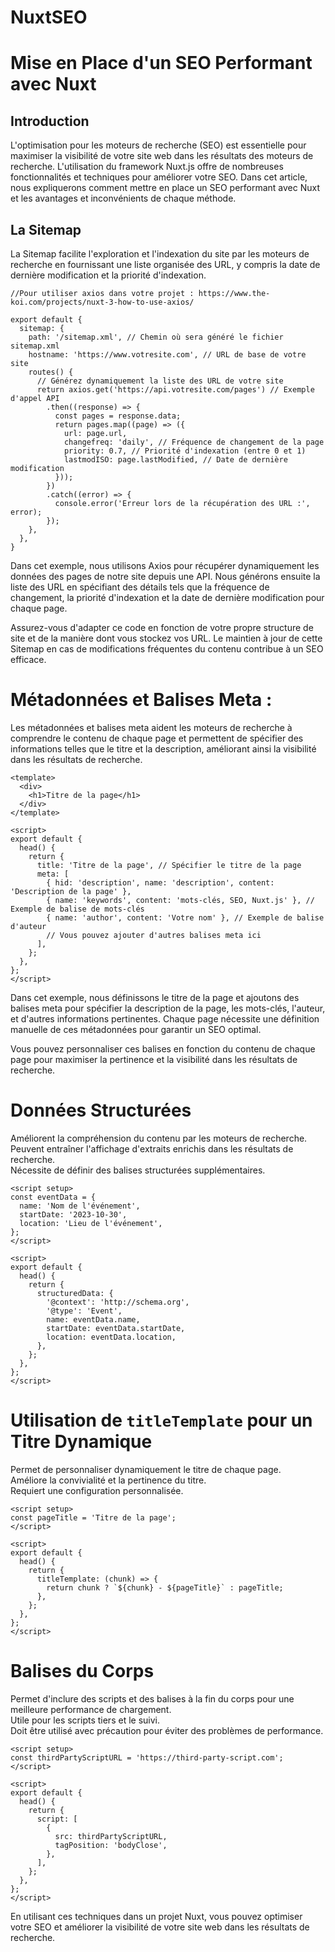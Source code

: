 # NuxtSEO

# Mise en Place d'un SEO Performant avec Nuxt

## Introduction
L'optimisation pour les moteurs de recherche (SEO) est essentielle pour maximiser la visibilité de votre site web dans les résultats des moteurs de recherche. L'utilisation du framework Nuxt.js offre de nombreuses fonctionnalités et techniques pour améliorer votre SEO. Dans cet article, nous expliquerons comment mettre en place un SEO performant avec Nuxt et les avantages et inconvénients de chaque méthode.

## La Sitemap

La Sitemap facilite l'exploration et l'indexation du site par les moteurs de recherche en fournissant une liste organisée des URL, y compris la date de dernière modification et la priorité d'indexation.

```
//Pour utiliser axios dans votre projet : https://www.the-koi.com/projects/nuxt-3-how-to-use-axios/

export default {
  sitemap: {
    path: '/sitemap.xml', // Chemin où sera généré le fichier sitemap.xml
    hostname: 'https://www.votresite.com', // URL de base de votre site
    routes() {
      // Générez dynamiquement la liste des URL de votre site
      return axios.get('https://api.votresite.com/pages') // Exemple d'appel API
        .then((response) => {
          const pages = response.data;
          return pages.map((page) => ({
            url: page.url,
            changefreq: 'daily', // Fréquence de changement de la page
            priority: 0.7, // Priorité d'indexation (entre 0 et 1)
            lastmodISO: page.lastModified, // Date de dernière modification
          }));
        })
        .catch((error) => {
          console.error('Erreur lors de la récupération des URL :', error);
        });
    },
  },
}
```

Dans cet exemple, nous utilisons Axios pour récupérer dynamiquement les données des pages de notre site depuis une API. Nous générons ensuite la liste des URL en spécifiant des détails tels que la fréquence de changement, la priorité d'indexation et la date de dernière modification pour chaque page.

Assurez-vous d'adapter ce code en fonction de votre propre structure de site et de la manière dont vous stockez vos URL. Le maintien à jour de cette Sitemap en cas de modifications fréquentes du contenu contribue à un SEO efficace.

# **Métadonnées et Balises Meta :**

Les métadonnées et balises meta aident les moteurs de recherche à comprendre le contenu de chaque page et permettent de spécifier des informations telles que le titre et la description, améliorant ainsi la visibilité dans les résultats de recherche.

```
<template>
  <div>
    <h1>Titre de la page</h1>
  </div>
</template>

<script>
export default {
  head() {
    return {
      title: 'Titre de la page', // Spécifier le titre de la page
      meta: [
        { hid: 'description', name: 'description', content: 'Description de la page' },
        { name: 'keywords', content: 'mots-clés, SEO, Nuxt.js' }, // Exemple de balise de mots-clés
        { name: 'author', content: 'Votre nom' }, // Exemple de balise d'auteur
        // Vous pouvez ajouter d'autres balises meta ici
      ],
    };
  },
};
</script>
```
Dans cet exemple, nous définissons le titre de la page et ajoutons des balises meta pour spécifier la description de la page, les mots-clés, l'auteur, et d'autres informations pertinentes. Chaque page nécessite une définition manuelle de ces métadonnées pour garantir un SEO optimal.

Vous pouvez personnaliser ces balises en fonction du contenu de chaque page pour maximiser la pertinence et la visibilité dans les résultats de recherche.

# Données Structurées
Améliorent la compréhension du contenu par les moteurs de recherche.  
Peuvent entraîner l'affichage d'extraits enrichis dans les résultats de recherche.  
Nécessite de définir des balises structurées supplémentaires.

```
<script setup>
const eventData = {
  name: 'Nom de l'événement',
  startDate: '2023-10-30',
  location: 'Lieu de l'événement',
};
</script>

<script>
export default {
  head() {
    return {
      structuredData: {
        '@context': 'http://schema.org',
        '@type': 'Event',
        name: eventData.name,
        startDate: eventData.startDate,
        location: eventData.location,
      },
    };
  },
};
</script>
```
# Utilisation de `titleTemplate` pour un Titre Dynamique
Permet de personnaliser dynamiquement le titre de chaque page.  
Améliore la convivialité et la pertinence du titre.  
Requiert une configuration personnalisée.
```
<script setup>
const pageTitle = 'Titre de la page';
</script>

<script>
export default {
  head() {
    return {
      titleTemplate: (chunk) => {
        return chunk ? `${chunk} - ${pageTitle}` : pageTitle;
      },
    };
  },
};
</script>
```
# Balises du Corps
Permet d'inclure des scripts et des balises à la fin du corps pour une meilleure performance de chargement.  
Utile pour les scripts tiers et le suivi.  
Doit être utilisé avec précaution pour éviter des problèmes de performance.

```
<script setup>
const thirdPartyScriptURL = 'https://third-party-script.com';
</script>

<script>
export default {
  head() {
    return {
      script: [
        {
          src: thirdPartyScriptURL,
          tagPosition: 'bodyClose',
        },
      ],
    };
  },
};
</script>
```
En utilisant ces techniques dans un projet Nuxt, vous pouvez optimiser votre SEO et améliorer la visibilité de votre site web dans les résultats de recherche. 
